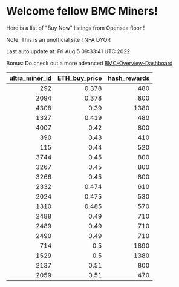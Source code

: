 # Welcome fellow BMC Miners!
Here is a list of "Buy Now" listings from Opensea floor !

Note: This is an unofficial site ! NFA DYOR

Last auto update at: Fri Aug  5 09:33:41 UTC 2022

Bonus: Do check out a more advanced [BMC-Overview-Dashboard](https://dune.com/defifunk/BMC-Overview-Dashboard)


|   ultra_miner_id |   ETH_buy_price |   hash_rewards |
|-----------------:|----------------:|---------------:|
|              292 |           0.378 |            480 |
|             2094 |           0.378 |            800 |
|             4308 |           0.39  |           1380 |
|             1327 |           0.419 |            480 |
|             4007 |           0.42  |            800 |
|              390 |           0.43  |            410 |
|              115 |           0.44  |            520 |
|             3744 |           0.45  |            800 |
|             3267 |           0.45  |            800 |
|             3266 |           0.45  |            800 |
|             2332 |           0.474 |            610 |
|             2024 |           0.475 |            530 |
|             1310 |           0.485 |            570 |
|             2488 |           0.49  |            710 |
|             2489 |           0.49  |            710 |
|             2490 |           0.49  |            710 |
|              714 |           0.5   |           1890 |
|             1529 |           0.5   |           1380 |
|             2137 |           0.51  |            800 |
|             2059 |           0.51  |            470 |